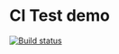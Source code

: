 # CI Test demo
 
[![Build status](https://ci.appveyor.com/api/projects/status/29e5fo9nly5r644m?svg=true)](https://ci.appveyor.com/project/unchainedraggedy/unittest)
